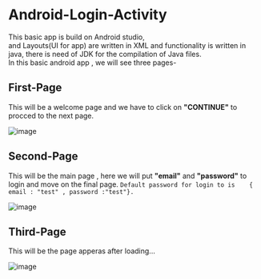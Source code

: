 # Android-Login-Activity  
This basic app is build on Android studio,  
and Layouts(UI for app) are written in XML and functionality is written in java, there is need of JDK for the compilation of Java files.  
In this basic android app , we will see three pages-
## First-Page
This will be a welcome page and we have to click on **"CONTINUE"** to procced to the next page.  
  
  ![image](/Andrioid-Login-Activity/blob/master/app/Screenshots/firstpage.jpg)
## Second-Page
This will be the main page , here we will put **"email"** and **"password"** to login and move on the final page.
```Default password for login to is    { email : "test" , password :"test"}.```  
  
  ![image](/Andrioid-Login-Activity/blob/master/app/Screenshots/firstpage.jpg)
## Third-Page
This will be the page apperas after loading...  
  
  ![image](/Andrioid-Login-Activity/blob/master/app/Screenshots/firstpage.jpg)


